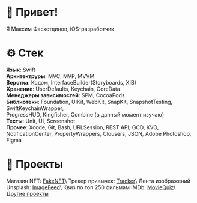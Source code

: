 # 👋 Привет!
Я Максим Фасхетдинов, iOS-разработчик

# ⚙️ Стек  
**Язык**: Swift\
**Архитектруры**: MVC, MVP, MVVM\
**Верстка**: Кодом, InterfaceBuilder(Storyboards, XIB)\
**Хранение**: UserDefaults, Keychain, CoreData\
**Менеджеры зависимостей**: SPM, CocoaPods\
**Библиотеки**: Foundation, UIKit, WebKit, SnapKit, SnapshotTesting, SwiftKeychainWrapper, \
ProgressHUD, Kingfisher, Combine (в данный момент изучаю)\
**Тесты**: Unit, UI, Screenshot\
**Прочее**: Xcode, Git, Bash, URLSession, REST API, GCD, KVO, NotificationCenter, PropertyWrappers, Clousers, JSON, Adobe Photoshop, Figma

# 💼 Проекты
Магазин NFT: [FakeNFT](https://github.com/H3ARTgg/iOS-FakeNFT-StarterProject-Public "https://github.com/H3ARTgg/iOS-FakeNFT-StarterProject-Public")\
Трекер привычек: [Tracker](https://github.com/H3ARTgg/Tracker "https://github.com/H3ARTgg/Tracker")\
Лента изображений Unsplash: [ImageFeed](https://github.com/H3ARTgg/ImageFeed "https://github.com/H3ARTgg/ImageFeed")\
Квиз по топ 250 фильмам IMDb: [MovieQuiz](https://github.com/H3ARTgg/MovieQuiz-ios "https://github.com/H3ARTgg/MovieQuiz-ios")\
[Другие проекты](https://github.com/H3ARTgg?tab=repositories "https://github.com/H3ARTgg?tab=repositories")
